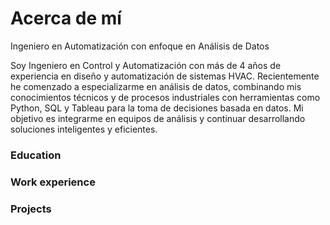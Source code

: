 # Acerca de mí
Ingeniero en Automatización con enfoque en Análisis de Datos

Soy Ingeniero en Control y Automatización con más de 4 años de experiencia en diseño y automatización de sistemas HVAC. Recientemente he comenzado a especializarme en análisis de datos, combinando mis conocimientos técnicos y de procesos industriales con herramientas como Python, SQL y Tableau para la toma de decisiones basada en datos. Mi objetivo es integrarme en equipos de análisis y continuar desarrollando soluciones inteligentes y eficientes.

### Education

### Work experience

### Projects
